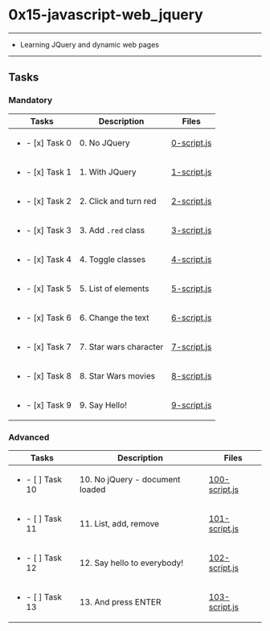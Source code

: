 # 0x15-javascript-web_jquery

---

* Learning JQuery and dynamic web pages

---

## Tasks

### Mandatory

| Tasks | Description | Files |
| ----- | ----- | ----- |
| <ul><li> - [x] Task 0 </li></ul> | 0. No JQuery | [0-script.js](0-script.js) |
| <ul><li> - [x] Task 1 </li></ul> | 1. With JQuery | [1-script.js](1-script.js) |
| <ul><li> - [x] Task 2 </li></ul> | 2. Click and turn red | [2-script.js](2-script.js) |
| <ul><li> - [x] Task 3 </li></ul> | 3. Add `.red` class | [3-script.js](3-script.js) |
| <ul><li> - [x] Task 4 </li></ul> | 4. Toggle classes | [4-script.js](4-script.js) |
| <ul><li> - [x] Task 5 </li></ul> | 5. List of elements | [5-script.js](5-script.js) |
| <ul><li> - [x] Task 6 </li></ul> | 6. Change the text | [6-script.js](6-script.js) |
| <ul><li> - [x] Task 7 </li></ul> | 7. Star wars character | [7-script.js](7-script.js) |
| <ul><li> - [x] Task 8 </li></ul> | 8. Star Wars movies | [8-script.js](8-script.js) |
| <ul><li> - [x] Task 9 </li></ul> | 9. Say Hello! | [9-script.js](9-script.js) |

### Advanced

| Tasks | Description | Files |
| ----- | ----- | ----- |
| <ul><li> - [ ] Task 10 </li></ul> | 10. No jQuery - document loaded | [100-script.js](100-script.js) |
| <ul><li> - [ ] Task 11 </li></ul> | 11. List, add, remove | [101-script.js](101-script.js) |
| <ul><li> - [ ] Task 12 </li></ul> | 12. Say hello to everybody! | [102-script.js](102-script.js) |
| <ul><li> - [ ] Task 13 </li></ul> | 13. And press ENTER | [103-script.js](103-script.js) |
